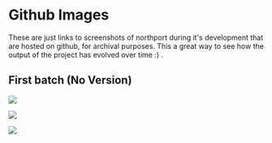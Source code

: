 # Github Images

These are just links to screenshots of northport during it's development that are hosted on github, for archival purposes.
This a great way to see how the output of the project has evolved over time :) .

## First batch (No Version)
![](https://user-images.githubusercontent.com/12033165/173810490-8387e2ed-2d4c-4be8-bd0b-dab702b4aeaf.png)

![](https://user-images.githubusercontent.com/12033165/173810625-6209a8e3-d244-4149-8b6c-c6ca9523e802.png)

![](https://user-images.githubusercontent.com/12033165/175759524-ed527b91-4390-4d39-8ee4-edbc25a2faf3.png)
